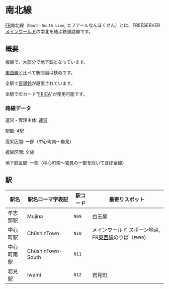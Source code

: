 # 南北線

[FR](/transports/train/fr/)南北線（`Nouth-South Line`, エフアールなんぼくせん）とは、FREESERVER [メインワールド](/world/main/)の南北を結ぶ鉄道路線です。

## 概要

複線で、大部分で地下鉄となっています。

[東西線](./ew)と比べて駅間隔は狭めです。

全駅で[盲導鈴](/transports/train/guide-bell)が設置されています。

全駅でICカード"[FRICA](/item/frica)"が使用可能です。

### 路線データ

運営・管理主体: [運営](/admins/)

駅数: 4駅

高架区間: 一部（中心町南～岩見）

複線区間: 全線

地下鉄区間: 一部（中心町南～岩見の一部を除いてほぼ全線）

## 駅

|駅名|駅名ローマ字表記|駅コード|最寄りスポット|
|---|---|---|---|
|牟志那駅|Mujina|`N09`|白玉屋|
|中心町駅|ChūshinTown|`N10`|メインワールド スポーン地点, FR[東西線](./ew)のりば（`EW50`）|
|中心町南駅|ChūshinTown-South|`N11`||
|岩見駅|Iwami|`N12`|岩見町|
